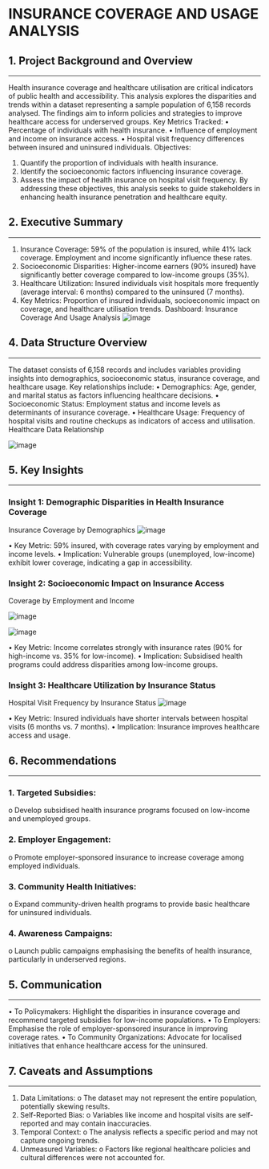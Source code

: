 # INSURANCE COVERAGE AND USAGE ANALYSIS
## 1.	Project Background and Overview
________________________________________
Health insurance coverage and healthcare utilisation are critical indicators of public health and accessibility. This analysis explores the disparities and trends within a dataset representing a sample population of 6,158 records analysed. The findings aim to inform policies and strategies to improve healthcare access for underserved groups.
Key Metrics Tracked:
•	Percentage of individuals with health insurance.
•	Influence of employment and income on insurance access.
•	Hospital visit frequency differences between insured and uninsured individuals.
Objectives:
1.	Quantify the proportion of individuals with health insurance.
2.	Identify the socioeconomic factors influencing insurance coverage.
3.	Assess the impact of health insurance on hospital visit frequency.
By addressing these objectives, this analysis seeks to guide stakeholders in enhancing health insurance penetration and healthcare equity.
## 2. Executive Summary
________________________________________
1.	Insurance Coverage: 59% of the population is insured, while 41% lack coverage. Employment and income significantly influence these rates.
2.	Socioeconomic Disparities: Higher-income earners (90% insured) have significantly better coverage compared to low-income groups (35%).
3.	Healthcare Utilization: Insured individuals visit hospitals more frequently (average interval: 6 months) compared to the uninsured (7 months).
4.	Key Metrics: Proportion of insured individuals, socioeconomic impact on coverage, and healthcare utilisation trends.
Dashboard: Insurance Coverage And Usage Analysis
 ![image](https://github.com/user-attachments/assets/7acfde87-319a-400d-93af-cc0f49222b7f)


## 4.	Data Structure Overview
________________________________________
The dataset consists of 6,158 records and includes variables providing insights into demographics, socioeconomic status, insurance coverage, and healthcare usage. Key relationships include:
•	Demographics: Age, gender, and marital status as factors influencing healthcare decisions.
•	Socioeconomic Status: Employment status and income levels as determinants of insurance coverage.
•	Healthcare Usage: Frequency of hospital visits and routine checkups as indicators of access and utilisation.
Healthcare Data Relationship

![image](https://github.com/user-attachments/assets/93cdf492-e3a5-4f0f-8394-81b3ae04c10a)
		 

## 5.	Key Insights
________________________________________
### Insight 1: Demographic Disparities in Health Insurance Coverage
Insurance Coverage by Demographics
 ![image](https://github.com/user-attachments/assets/62d50c84-8653-4110-9de5-f0e18b53b698)

•	Key Metric: 59% insured, with coverage rates varying by employment and income levels.
•	Implication: Vulnerable groups (unemployed, low-income) exhibit lower coverage, indicating a gap in accessibility.

### Insight 2: Socioeconomic Impact on Insurance Access
Coverage by Employment and Income
 
![image](https://github.com/user-attachments/assets/b5805630-4233-447c-b015-c6cefba859a4)

![image](https://github.com/user-attachments/assets/8839970f-3c32-444e-99d0-4681e9048201)

•	Key Metric: Income correlates strongly with insurance rates (90% for high-income vs. 35% for low-income).
•	Implication: Subsidised health programs could address disparities among low-income groups.

### Insight 3: Healthcare Utilization by Insurance Status
Hospital Visit Frequency by Insurance Status
![image](https://github.com/user-attachments/assets/aed85190-8586-4b49-abe9-53e3cde3f506)

•	Key Metric: Insured individuals have shorter intervals between hospital visits (6 months vs. 7 months).
•	Implication: Insurance improves healthcare access and usage.
## 6.	Recommendations
________________________________________
### 1.	Targeted Subsidies:
o	Develop subsidised health insurance programs focused on low-income and unemployed groups.
### 2.	Employer Engagement:
o	Promote employer-sponsored insurance to increase coverage among employed individuals.
### 3.	Community Health Initiatives:
o	Expand community-driven health programs to provide basic healthcare for uninsured individuals.
### 4.	Awareness Campaigns:
o	Launch public campaigns emphasising the benefits of health insurance, particularly in underserved regions.
## 5.	Communication
________________________________________
•	To Policymakers: 
Highlight the disparities in insurance coverage and recommend targeted subsidies for low-income populations.
•	To Employers:
Emphasise the role of employer-sponsored insurance in improving coverage rates.
•	To Community Organizations:
Advocate for localised initiatives that enhance healthcare access for the uninsured.
## 7.	Caveats and Assumptions
________________________________________
1.	Data Limitations:
o	The dataset may not represent the entire population, potentially skewing results.
2.	Self-Reported Bias:
o	Variables like income and hospital visits are self-reported and may contain inaccuracies.
3.	Temporal Context:
o	The analysis reflects a specific period and may not capture ongoing trends.
4.	Unmeasured Variables:
o	Factors like regional healthcare policies and cultural differences were not accounted for.
